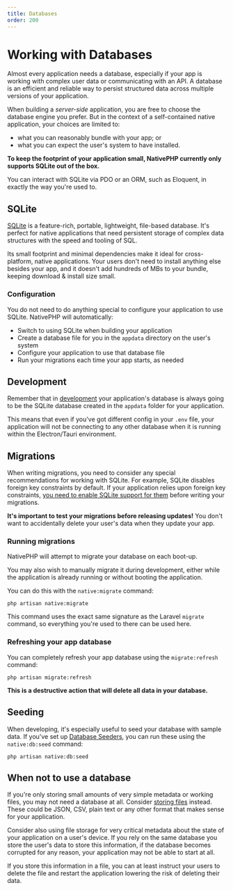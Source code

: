 ```yaml
---
title: Databases
order: 200
---
```


# Working with Databases

Almost every application needs a database, especially if your app is working with complex user data or communicating
with an API. A database is an efficient and reliable way to persist structured data across multiple versions of
your application.

When building a _server-side_ application, you are free to choose the database engine you prefer. But in the context of
a self-contained native application, your choices are limited to:
- what you can reasonably bundle with your app; or
- what you can expect the user's system to have installed.

**To keep the footprint of your application small, NativePHP currently only supports SQLite out of the box.**

You can interact with SQLite via PDO or an ORM, such as Eloquent, in exactly the way you're used to.

## SQLite

[SQLite](https://sqlite.org/) is a feature-rich, portable, lightweight, file-based database. It's perfect for native
applications that need persistent storage of complex data structures with the speed and tooling of SQL.

Its small footprint and minimal dependencies make it ideal for cross-platform, native applications. Your users
don't need to install anything else besides your app, and it doesn't add hundreds of MBs to your bundle,
keeping download & install size small.

### Configuration

You do not need to do anything special to configure your application to use SQLite. NativePHP will automatically:
- Switch to using SQLite when building your application
- Create a database file for you in the `appdata` directory on the user's system
- Configure your application to use that database file
- Run your migrations each time your app starts, as needed

## Development

Remember that in [development](/docs/getting-started/development) your application's database is always going to be
the SQLite database created in the `appdata` folder for your application.

This means that even if you've got different config in your `.env` file, your application will not be connecting to any
other database when it is running within the Electron/Tauri environment.

## Migrations

When writing migrations, you need to consider any special recommendations for working with SQLite. For example,
SQLite disables foreign key constraints by default. If your application relies upon foreign key constraints,
[you need to enable SQLite support for them](https://laravel.com/docs/database#configuration) before
writing your migrations.

**It's important to test your migrations before releasing updates!** You don't want to accidentally delete your user's
data when they update your app.

### Running migrations

NativePHP will attempt to migrate your database on each boot-up.

You may also wish to manually migrate it during development, either while the application is already running or without
booting the application.

You can do this with the `native:migrate` command:

```shell
php artisan native:migrate
```

This command uses the exact same signature as the Laravel `migrate` command, so everything you're used to there can be
used here.

### Refreshing your app database

You can completely refresh your app database using the `migrate:refresh` command:

```shell
php artisan migrate:refresh
```

**This is a destructive action that will delete all data in your database.**

## Seeding

When developing, it's especially useful to seed your database with sample data. If you've set up
[Database Seeders](https://laravel.com/docs/seeding), you can run these using the `native:db:seed` command:

```shell
php artisan native:db:seed
```

## When not to use a database

If you're only storing small amounts of very simple metadata or working files, you may not need a database at all.
Consider [storing files](/docs/digging-deeper/files) instead. These could be JSON, CSV, plain text or any other format
that makes sense for your application.

Consider also using file storage for very critical metadata about the state of your application on a user's device.
If you rely on the same database you store the user's data to store this information, if the database becomes
corrupted for any reason, your application may not be able to start at all.

If you store this information in a file, you can at least instruct your users to delete the file and restart the
application lowering the risk of deleting their data.
